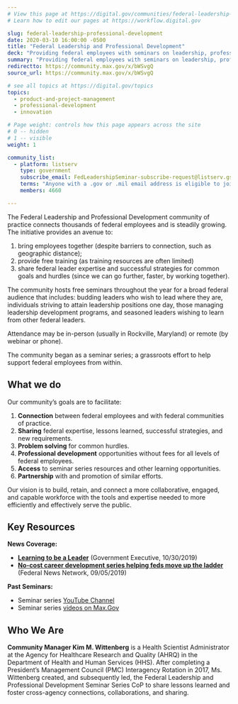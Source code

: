 ```yaml
---
# View this page at https://digital.gov/communities/federal-leadership-professional-development
# Learn how to edit our pages at https://workflow.digital.gov

slug: federal-leadership-professional-development
date: 2020-03-10 16:00:00 -0500
title: "Federal Leadership and Professional Development"
deck: "Providing federal employees with seminars on leadership, professional development, and strategy."
summary: "Providing federal employees with seminars on leadership, professional development, and strategy."
redirectto: https://community.max.gov/x/bWSvgQ
source_url: https://community.max.gov/x/bWSvgQ

# see all topics at https://digital.gov/topics
topics:
  - product-and-project-management
  - professional-development
  - innovation

# Page weight: controls how this page appears across the site
# 0 -- hidden
# 1 -- visible
weight: 1

community_list:
  - platform: listserv
    type: government
    subscribe_email: FedLeadershipSeminar-subscribe-request@listserv.gsa.gov
    terms: "Anyone with a .gov or .mil email address is eligible to join"
    members: 4660

---
```


The Federal Leadership and Professional Development community of practice connects thousands of federal employees and is steadily growing. The initiative provides an avenue to:

1. bring employees together (despite barriers to connection, such as geographic distance);
2. provide free training (as training resources are often limited)
3. share federal leader expertise and successful strategies for common goals and hurdles (since we can go further, faster, by working together).

The community hosts free seminars throughout the year for a broad federal audience that includes: budding leaders who wish to lead where they are, individuals striving to attain leadership positions one day, those managing leadership development programs, and seasoned leaders wishing to learn from other federal leaders.

Attendance may be in-person (usually in Rockville, Maryland) or remote (by webinar or phone).

The community began as a seminar series; a grassroots effort to help support federal employees from within.

## What we do

Our community’s goals are to facilitate:

1. **Connection** between federal employees and with federal communities of practice.
2. **Sharing** federal expertise, lessons learned, successful strategies, and new requirements.
3. **Problem solving** for common hurdles.
4. **Professional development** opportunities without fees for all levels of federal employees.
5. **Access** to seminar series resources and other learning opportunities.
6. **Partnership** with and promotion of similar efforts.

Our vision is to build, retain, and connect a more collaborative, engaged, and capable workforce with the tools and expertise needed to more efficiently and effectively serve the public.

## Key Resources

**News Coverage:**

- [**Learning to be a Leader**](https://www.govexec.com/management/2019/10/learning-be-leader/160956/) (Government Executive, 10/30/2019)
- [**No-cost career development series helping feds move up the ladder**](https://federalnewsnetwork.com/federal-drive/2018/09/no-cost-career-development-series-helping-feds-move-up-the-ladder/) (Federal News Network, 09/05/2019)

**Past Seminars:**

- Seminar series [YouTube Channel](https://www.youtube.com/channel/UCJ1wh1JcX9nwin7w1f_S3fQ)
- Seminar series [videos on Max.Gov](https://community.max.gov/x/_3opcg)

## Who We Are

**Community Manager Kim M. Wittenberg** is a Health Scientist Administrator at the Agency for Healthcare Research and Quality (AHRQ) in the Department of Health and Human Services (HHS). After completing a President’s Management Council (PMC) Interagency Rotation in 2017, Ms. Wittenberg created, and subsequently led, the Federal Leadership and Professional Development Seminar Series CoP to share lessons learned and foster cross-agency connections, collaborations, and sharing.
